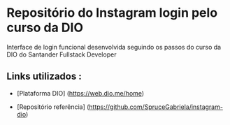 # Repositório do Instagram login pelo curso da DIO 
Interface de login funcional desenvolvida seguindo os passos do curso da DIO do Santander Fullstack Developer

## Links utilizados : 
* [Plataforma DIO] (https://web.dio.me/home) <p>
* [Repositório referência] (https://github.com/SpruceGabriela/instagram-dio)



